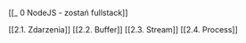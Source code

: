 [[_ 0 NodeJS - zostań fullstack]]

[[2.1. Zdarzenia]]
[[2.2. Buffer]]
[[2.3. Stream]]
[[2.4. Process]]












